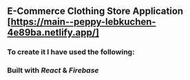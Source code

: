 ## E-Commerce Clothing Store Application [https://main--peppy-lebkuchen-4e89ba.netlify.app/]

### To create it I have used the following:

### Built with _React_ & _Firebase_
